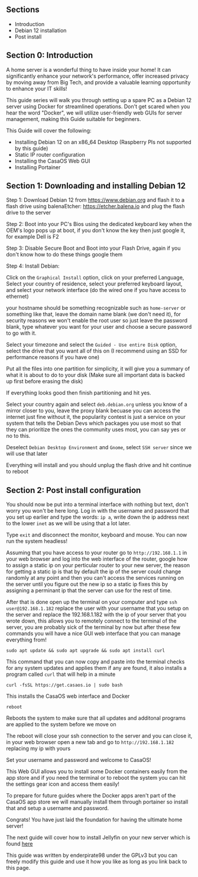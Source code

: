 ## Sections
- Introduction
- Debian 12 installation
- Post install

## Section 0: Introduction
A home server is a wonderful thing to have inside your home! It can significantly enhance your network's performance, offer increased privacy by moving away from Big Tech, and provide a valuable learning opportunity to enhance your IT skills!

This guide series will walk you through setting up a spare PC as a Debian 12 server using Docker for streamlined operations. Don't get scared when you hear the word "Docker", we will utilize user-friendly web GUIs for server management, making this Guide suitable for beginners.

This Guide will cover the following:
- Installing Debian 12 on an x86_64 Desktop (Raspberry PIs not supported by this guide)
- Static IP router configuration
- Installing the CasaOS Web GUI
- Installing Portainer
## Section 1: Downloading and installing Debian 12

Step 1: Download Debian 12 from https://www.debian.org and flash it to a flash drive using balenaEtcher: https://etcher.balena.io and plug the flash drive to the server

Step 2: Boot into your PC's Bios using the dedicated keyboard key when the OEM's logo pops up at boot, if you don't know the key then just google it, for example Dell is F2

Step 3: Disable Secure Boot and Boot into your Flash Drive, again if you don't know how to do these things google them

Step 4: Install Debian: 

Click on the ``Graphical Install`` option, click on your preferred Language, Select your country of residence, select your preferred keyboard layout, and select your network interface (do the wired one if you have access to ethernet) 

your hostname should be something recognizable such as ``home-server`` or something like that, leave the domain name blank (we don't need it), for security reasons we won't enable the root user so just leave the password blank, type whatever you want for your user and choose a secure password to go with it.

Select your timezone and select the ``Guided - Use entire Disk`` option, select the drive that you want all of this on (I recommend using an SSD for performance reasons if you have one)

Put all the files into one partition for simplicity, it will give you a summary of what it is about to do to your disk (Make sure all important data is backed up first before erasing the disk)

If everything looks good then finish partitioning and hit yes.

Select your country again and select ``deb.debian.org`` unless you know of a mirror closer to you, leave the proxy blank becuase you can access the internet just fine without it, the popularity contest is just a service on your system that tells the Debian Devs which packages you use most so that they can prioritize the ones the community uses most, you can say yes or no to this.

Deselect ``Debian Desktop Environment`` and ``Gnome``, select ``SSH server`` since we will use that later

Everything will install and you should unplug the flash drive and hit continue to reboot

## Section 2: Post install configuration

You should now be put into a terminal interface with nothing but text, don't worry you won't be here long. Log in with the username and password that you set up earlier and type the words: ``ip a``, write down the ip address next to the lower ``inet`` as we will be using that a lot later.

Type ``exit`` and disconnect the monitor, keyboard and mouse. You can now run the system headless!

Assuming that you have access to your router go to ``http://192.168.1.1`` in your web browser and log into the web interface of the router, google how to assign a static ip on your perticular router to your new server, the reason for getting a static ip is that by default the ip of the server could change randomly at any point and then you can't access the services running on the server until you figure out the new ip so a static ip fixes this by assigning a perminant ip that the server can use for the rest of time.

After that is done open up the terminal on your computer and type ``ssh user@192.168.1.182`` replace the user with your username that you setup on the server and replace the 192.168.1.182 with the ip of your server that you wrote down, this allows you to remotely connect to the terminal of the server, you are probably sick of the terminal by now but after these few commands you will have a nice GUI web interface that you can manage everything from!
```
sudo apt update && sudo apt upgrade && sudo apt install curl
```
This command that you can now copy and paste into the terminal checks for any system updates and applies them if any are found, it also installs a program called ``curl`` that will help in a minute
```
curl -fsSL https://get.casaos.io | sudo bash
```
This installs the CasaOS web interface and Docker
```
reboot
```
Reboots the system to make sure that all updates and additonal programs are applied to the system before we move on

The reboot will close your ssh connection to the server and you can close it, in your web browser open a new tab and go to ``http://192.168.1.182`` replacing my ip with yours

Set your username and password and welcome to CasaOS!

This Web GUI allows you to install some Docker containers easily from the app store and if you need the terminal or to reboot the system you can hit the settings gear icon and access them easily!

To prepare for future guides where the Docker apps aren't part of the CasaOS app store we will manually install them through portainer so install that and setup a username and password.

Congrats! You have just laid the foundation for having the ultimate home server!

The next guide will cover how to install Jellyfin on your new server which is found [here](https://github.com/enderpirate98/jellyfin)

This guide was written by enderpirate98 under the GPLv3 but you can freely modify this guide and use it how you like as long as you link back to this page.
